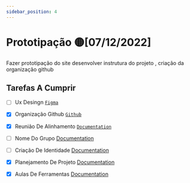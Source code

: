 ```yaml
---
sidebar_position: 4
---
```


# Prototipação 🟡[07/12/2022]

Fazer prototipação do site desenvolver instrutura do projeto ,
criação da organização github


## Tarefas A Cumprir

- [ ] Ux Desingn [`Figma`](https://docusaurus.io/) 
- [X] Organização Github [`Github`](https://docusaurus.io/docs/api/docusaurus-config)
- [X] Reunião De Alinhamento [`Documentation`](https://docusaurus.io/docs/api/themes/configuration)
- [ ] Nome Do Grupo [Documentation](https://docusaurus.io/docs/styling-layout)
- [ ] Criação De Identidade [Documentation](https://docusaurus.io/docs/search)
- [X] Planejamento De Projeto [Documentation](https://docusaurus.io/showcase)
- [X] Aulas De Ferramentas [Documentation](https://docusaurus.io/community/support)

